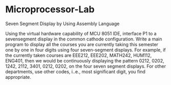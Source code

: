 # Microprocessor-Lab
Seven Segment Display by Using Assembly Language


Using the virtual hardware capability of MCU 8051 IDE, interface P1 to a sevensegment display in the common cathode configuration. Write a main program to display all the courses you are currently taking this semester one by one in four digits using four seven-segment displays. For example, if the currently taken courses are EEE212, EEE202, MATH242, HUM112, ENG401, then we would be continuously displaying the pattern 0212, 0202, 1242, 2112, 3401, 0212, 0202, on the four seven segment displays. For other departments, use other codes, i..e., most significant digit, you find appropriate.
